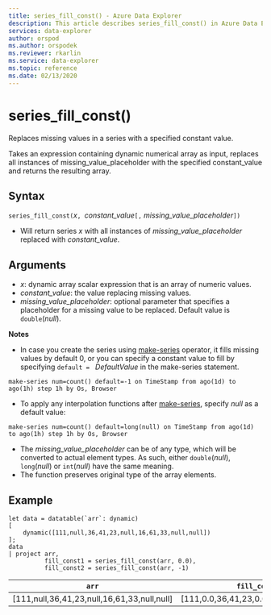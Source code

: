 ```yaml
---
title: series_fill_const() - Azure Data Explorer
description: This article describes series_fill_const() in Azure Data Explorer.
services: data-explorer
author: orspod
ms.author: orspodek
ms.reviewer: rkarlin
ms.service: data-explorer
ms.topic: reference
ms.date: 02/13/2020
---
```

# series_fill_const()

Replaces missing values in a series with a specified constant value.

Takes an expression containing dynamic numerical array as input, replaces all instances of missing_value_placeholder with the specified constant_value and returns the resulting array.

## Syntax

`series_fill_const(`*x*`, `*constant_value*`[,` *missing_value_placeholder*`])`
* Will return series *x* with all instances of *missing_value_placeholder* replaced with *constant_value*.

## Arguments

* *x*: dynamic array scalar expression that is an array of numeric values.
* *constant_value*: the value replacing missing values. 
* *missing_value_placeholder*: optional parameter that specifies a placeholder for a missing value to be replaced. Default value is `double`(*null*).

**Notes**
* In case you create the series using [make-series](make-seriesoperator.md) operator, it fills missing values by default 0, or you can specify a constant value to fill by specifying `default = ` *DefaultValue* in the make-series statement.

```kusto
make-series num=count() default=-1 on TimeStamp from ago(1d) to ago(1h) step 1h by Os, Browser
```
  
* To apply any interpolation functions after [make-series](make-seriesoperator.md), specify *null* as a default value: 

```kusto
make-series num=count() default=long(null) on TimeStamp from ago(1d) to ago(1h) step 1h by Os, Browser
```
  
* The *missing_value_placeholder* can be of any type, which will be converted to actual element types. As such, either `double`(*null*), `long`(*null*) or `int`(*null*) have the same meaning.
* The function preserves original type of the array elements. 

## Example

<!-- csl: https://help.kusto.windows.net:443/Samples -->
```kusto
let data = datatable(`arr`: dynamic)
[
    dynamic([111,null,36,41,23,null,16,61,33,null,null])   
];
data 
| project arr, 
          fill_const1 = series_fill_const(arr, 0.0),
          fill_const2 = series_fill_const(arr, -1)  
```

|`arr`|`fill_const1`|`fill_const2`|
|---|---|---|
|[111,null,36,41,23,null,16,61,33,null,null]|[111,0.0,36,41,23,0.0,16,61,33,0.0,0.0]|[111,-1,36,41,23,-1,16,61,33,-1,-1]|
